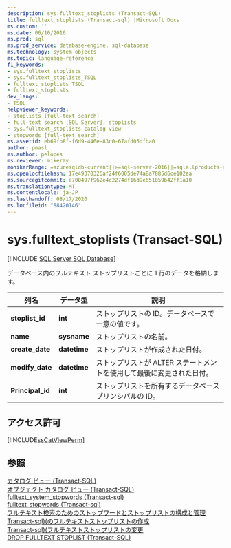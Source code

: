 ```yaml
---
description: sys.fulltext_stoplists (Transact-SQL)
title: fulltext_stoplists (Transact-sql) |Microsoft Docs
ms.custom: ''
ms.date: 06/10/2016
ms.prod: sql
ms.prod_service: database-engine, sql-database
ms.technology: system-objects
ms.topic: language-reference
f1_keywords:
- sys.fulltext_stoplists
- sys.fulltext_stoplists_TSQL
- fulltext_stoplists_TSQL
- fulltext_stoplists
dev_langs:
- TSQL
helpviewer_keywords:
- stoplists [full-text search]
- full-text search [SQL Server], stoplists
- sys.fulltext_stoplists catalog view
- stopwords [full-text search]
ms.assetid: eb69fb8f-f6d9-446e-83c0-67afd05dfba0
author: pmasl
ms.author: pelopes
ms.reviewer: mikeray
monikerRange: =azuresqldb-current||>=sql-server-2016||=sqlallproducts-allversions||>=sql-server-linux-2017||=azuresqldb-mi-current
ms.openlocfilehash: 17e49370326af24f6005de74a8a7885d6ce102ea
ms.sourcegitcommit: e700497f962e4c2274df16d9e651059b42ff1a10
ms.translationtype: MT
ms.contentlocale: ja-JP
ms.lasthandoff: 08/17/2020
ms.locfileid: "88420146"
---
```

# <a name="sysfulltext_stoplists-transact-sql"></a>sys.fulltext_stoplists (Transact-SQL)
[!INCLUDE [SQL Server SQL Database](../../includes/applies-to-version/sql-asdb.md)]

  データベース内のフルテキスト ストップリストごとに 1 行のデータを格納します。  
  
|列名|データ型|説明|  
|-----------------|---------------|-----------------|  
|**stoplist_id**|**int**|ストップリストの ID。データベースで一意の値です。|  
|**name**|**sysname**|ストップリストの名前。|  
|**create_date**|**datetime**|ストップリストが作成された日付。|  
|**modify_date**|**datetime**|ストップリストが ALTER ステートメントを使用して最後に変更された日付。|  
|**Principal_id**|**int**|ストップリストを所有するデータベースプリンシパルの ID。|  
  
## <a name="permissions"></a>アクセス許可  
 [!INCLUDE[ssCatViewPerm](../../includes/sscatviewperm-md.md)]  
  
## <a name="see-also"></a>参照  
 [カタログ ビュー &#40;Transact-SQL&#41;](../../relational-databases/system-catalog-views/catalog-views-transact-sql.md)   
 [オブジェクト カタログ ビュー &#40;Transact-SQL&#41;](../../relational-databases/system-catalog-views/object-catalog-views-transact-sql.md)   
 [fulltext_system_stopwords &#40;Transact-sql&#41;](../../relational-databases/system-catalog-views/sys-fulltext-system-stopwords-transact-sql.md)   
 [fulltext_stopwords &#40;Transact-sql&#41;](../../relational-databases/system-catalog-views/sys-fulltext-stopwords-transact-sql.md)   
 [フルテキスト検索のためのストップワードとストップリストの構成と管理](../../relational-databases/search/configure-and-manage-stopwords-and-stoplists-for-full-text-search.md)   
 [Transact-sql&#41;&#40;のフルテキストストップリストの作成 ](../../t-sql/statements/create-fulltext-stoplist-transact-sql.md)   
 [Transact-sql&#41;&#40;フルテキストストップリストの変更 ](../../t-sql/statements/alter-fulltext-stoplist-transact-sql.md)   
 [DROP FULLTEXT STOPLIST &#40;Transact-SQL&#41;](../../t-sql/statements/drop-fulltext-stoplist-transact-sql.md)  
  
  
